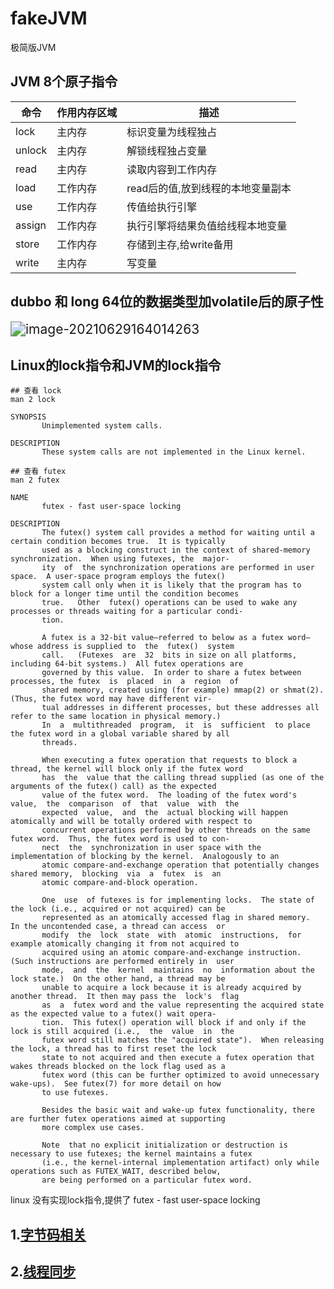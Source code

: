 # fakeJVM
极简版JVM

## JVM 8个原子指令



| 命令   | 作用内存区域 | 描述                              |
| ------ | ------------ | --------------------------------- |
| lock   | 主内存       | 标识变量为线程独占                |
| unlock | 主内存       | 解锁线程独占变量                  |
| read   | 主内存       | 读取内容到工作内存                |
| load   | 工作内存     | read后的值,放到线程的本地变量副本 |
| use    | 工作内存     | 传值给执行引擎                    |
| assign | 工作内存     | 执行引擎将结果负值给线程本地变量  |
| store  | 工作内存     | 存储到主存,给write备用            |
| write  | 主内存       | 写变量                            |



## dubbo 和 long 64位的数据类型加volatile后的原子性

<img src="https://tva1.sinaimg.cn/large/008i3skNly1grz87f1zewj31o50u0to9.jpg" alt="image-20210629164014263" style="zoom:150%;" />



## Linux的lock指令和JVM的lock指令



~~~shell
## 查看 lock
man 2 lock

SYNOPSIS
       Unimplemented system calls.

DESCRIPTION
       These system calls are not implemented in the Linux kernel.

## 查看 futex
man 2 futex

NAME
       futex - fast user-space locking

DESCRIPTION
       The futex() system call provides a method for waiting until a certain condition becomes true.  It is typically
       used as a blocking construct in the context of shared-memory synchronization.  When using futexes, the  major‐
       ity  of  the synchronization operations are performed in user space.  A user-space program employs the futex()
       system call only when it is likely that the program has to block for a longer time until the condition becomes
       true.   Other  futex() operations can be used to wake any processes or threads waiting for a particular condi‐
       tion.

       A futex is a 32-bit value—referred to below as a futex word—whose address is supplied to  the  futex()  system
       call.   (Futexes  are  32  bits in size on all platforms, including 64-bit systems.)  All futex operations are
       governed by this value.  In order to share a futex between processes, the futex  is  placed  in  a  region  of
       shared memory, created using (for example) mmap(2) or shmat(2).  (Thus, the futex word may have different vir‐
       tual addresses in different processes, but these addresses all refer to the same location in physical memory.)
       In  a  multithreaded  program,  it  is  sufficient  to place the futex word in a global variable shared by all
       threads.

       When executing a futex operation that requests to block a thread, the kernel will block only if the futex word
       has  the  value that the calling thread supplied (as one of the arguments of the futex() call) as the expected
       value of the futex word.  The loading of the futex word's  value,  the  comparison  of  that  value  with  the
       expected  value,  and  the  actual blocking will happen atomically and will be totally ordered with respect to
       concurrent operations performed by other threads on the same futex word.  Thus, the futex word is used to con‐
       nect  the  synchronization in user space with the implementation of blocking by the kernel.  Analogously to an
       atomic compare-and-exchange operation that potentially changes shared memory,  blocking  via  a  futex  is  an
       atomic compare-and-block operation.

       One  use  of futexes is for implementing locks.  The state of the lock (i.e., acquired or not acquired) can be
       represented as an atomically accessed flag in shared memory.  In the uncontended case, a thread can access  or
       modify  the  lock  state  with  atomic  instructions,  for example atomically changing it from not acquired to
       acquired using an atomic compare-and-exchange instruction.  (Such instructions are performed entirely in  user
       mode,  and  the  kernel  maintains  no  information about the lock state.)  On the other hand, a thread may be
       unable to acquire a lock because it is already acquired by another thread.  It then may pass the  lock's  flag
       as  a  futex word and the value representing the acquired state as the expected value to a futex() wait opera‐
       tion.  This futex() operation will block if and only if the lock is still acquired (i.e.,  the  value  in  the
       futex word still matches the "acquired state").  When releasing the lock, a thread has to first reset the lock
       state to not acquired and then execute a futex operation that wakes threads blocked on the lock flag used as a
       futex word (this can be further optimized to avoid unnecessary wake-ups).  See futex(7) for more detail on how
       to use futexes.

       Besides the basic wait and wake-up futex functionality, there are further futex operations aimed at supporting
       more complex use cases.

       Note  that no explicit initialization or destruction is necessary to use futexes; the kernel maintains a futex
       (i.e., the kernel-internal implementation artifact) only while operations such as FUTEX_WAIT, described below,
       are being performed on a particular futex word.
~~~

linux 没有实现lock指令,提供了 futex - fast user-space locking

## 1.[字节码相关](./src/main/java/com/fake/jvm/bytecode/README.md )

## 2.[线程同步](src/main/java/com/fake/jvm/锁/发布订阅/README.md)



